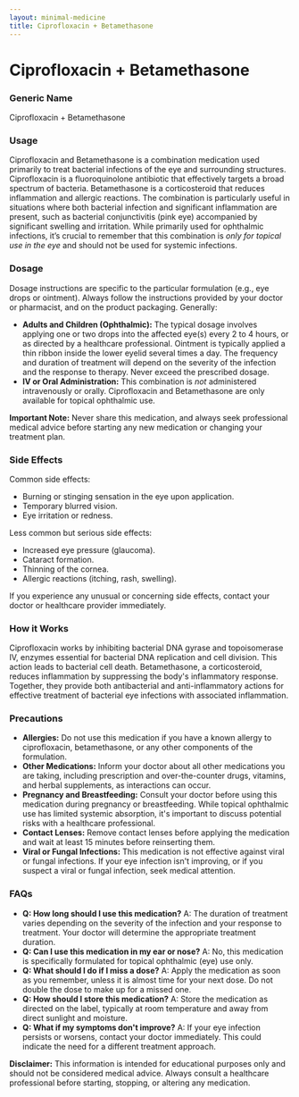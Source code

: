 ```yaml
---
layout: minimal-medicine
title: Ciprofloxacin + Betamethasone
---
```


# Ciprofloxacin + Betamethasone
### Generic Name
Ciprofloxacin + Betamethasone

### Usage
Ciprofloxacin and Betamethasone is a combination medication used primarily to treat bacterial infections of the eye and surrounding structures.  Ciprofloxacin is a fluoroquinolone antibiotic that effectively targets a broad spectrum of bacteria.  Betamethasone is a corticosteroid that reduces inflammation and allergic reactions.  The combination is particularly useful in situations where both bacterial infection and significant inflammation are present, such as bacterial conjunctivitis (pink eye) accompanied by significant swelling and irritation.  While primarily used for ophthalmic infections,  it’s crucial to remember that this combination is *only for topical use in the eye* and should not be used for systemic infections.


### Dosage
Dosage instructions are specific to the particular formulation (e.g., eye drops or ointment). Always follow the instructions provided by your doctor or pharmacist, and on the product packaging.   Generally:

* **Adults and Children (Ophthalmic):** The typical dosage involves applying one or two drops into the affected eye(s) every 2 to 4 hours, or as directed by a healthcare professional.  Ointment is typically applied a thin ribbon inside the lower eyelid several times a day.  The frequency and duration of treatment will depend on the severity of the infection and the response to therapy.  Never exceed the prescribed dosage.
* **IV or Oral Administration:** This combination is *not* administered intravenously or orally.  Ciprofloxacin and Betamethasone are only available for topical ophthalmic use.

**Important Note:**  Never share this medication, and always seek professional medical advice before starting any new medication or changing your treatment plan.


### Side Effects
Common side effects:

* Burning or stinging sensation in the eye upon application.
* Temporary blurred vision.
* Eye irritation or redness.


Less common but serious side effects:

* Increased eye pressure (glaucoma).
* Cataract formation.
* Thinning of the cornea.
* Allergic reactions (itching, rash, swelling).


If you experience any unusual or concerning side effects, contact your doctor or healthcare provider immediately.


### How it Works
Ciprofloxacin works by inhibiting bacterial DNA gyrase and topoisomerase IV, enzymes essential for bacterial DNA replication and cell division. This action leads to bacterial cell death.  Betamethasone, a corticosteroid, reduces inflammation by suppressing the body's inflammatory response.  Together, they provide both antibacterial and anti-inflammatory actions for effective treatment of bacterial eye infections with associated inflammation.


### Precautions
* **Allergies:**  Do not use this medication if you have a known allergy to ciprofloxacin, betamethasone, or any other components of the formulation.
* **Other Medications:** Inform your doctor about all other medications you are taking, including prescription and over-the-counter drugs, vitamins, and herbal supplements, as interactions can occur.
* **Pregnancy and Breastfeeding:**  Consult your doctor before using this medication during pregnancy or breastfeeding. While topical ophthalmic use has limited systemic absorption, it's important to discuss potential risks with a healthcare professional.
* **Contact Lenses:** Remove contact lenses before applying the medication and wait at least 15 minutes before reinserting them.
* **Viral or Fungal Infections:** This medication is not effective against viral or fungal infections. If your eye infection isn't improving, or if you suspect a viral or fungal infection, seek medical attention.


### FAQs

* **Q: How long should I use this medication?** A: The duration of treatment varies depending on the severity of the infection and your response to treatment. Your doctor will determine the appropriate treatment duration.
* **Q: Can I use this medication in my ear or nose?** A: No, this medication is specifically formulated for topical ophthalmic (eye) use only.
* **Q: What should I do if I miss a dose?** A: Apply the medication as soon as you remember, unless it is almost time for your next dose.  Do not double the dose to make up for a missed one.
* **Q: How should I store this medication?** A: Store the medication as directed on the label, typically at room temperature and away from direct sunlight and moisture.
* **Q: What if my symptoms don't improve?** A: If your eye infection persists or worsens, contact your doctor immediately.  This could indicate the need for a different treatment approach.


**Disclaimer:** This information is intended for educational purposes only and should not be considered medical advice. Always consult a healthcare professional before starting, stopping, or altering any medication.
